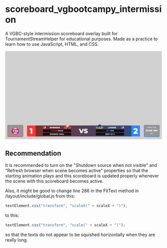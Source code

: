 # scoreboard_vgbootcampy_intermission

A VGBC-style intermission scoreboard overlay built for TournamentStreamHelper for educational purposes. Made as a practice to learn how to use JavaScript, HTML, and CSS.

![Preview Image](/index_preview.png)

## Recommendation
It is recommended to turn on the "Shutdown source when not visible" and "Refresh browser when scene becomes active" properties so that the starting animation plays and this scoreboard is updated properly whenever the scene with this scoreboard becomes active.

Also, it might be good to change line 286 in the FitText method in /layout/include/global.js from this:
```js
textElement.css("transform", "scaleX(" + scaleX + ")");
```
to this:
```js
textElement.css("transform", "scale(" + scaleX + ")");
```
so that the texts do not appear to be squished horizontally when they are really long.
